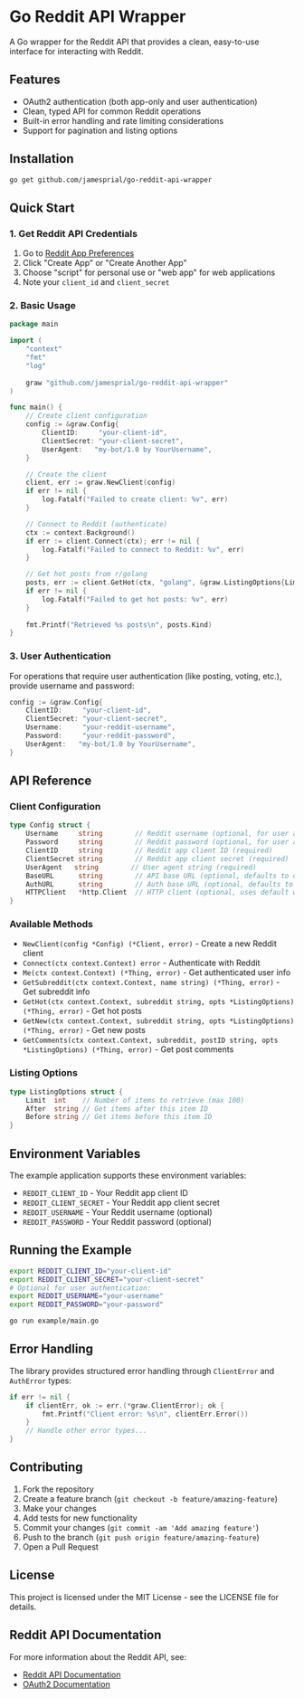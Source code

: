 # Go Reddit API Wrapper

A Go wrapper for the Reddit API that provides a clean, easy-to-use interface for interacting with Reddit.

## Features

- OAuth2 authentication (both app-only and user authentication)
- Clean, typed API for common Reddit operations
- Built-in error handling and rate limiting considerations
- Support for pagination and listing options

## Installation

```bash
go get github.com/jamesprial/go-reddit-api-wrapper
```

## Quick Start

### 1. Get Reddit API Credentials

1. Go to [Reddit App Preferences](https://www.reddit.com/prefs/apps)
2. Click "Create App" or "Create Another App"
3. Choose "script" for personal use or "web app" for web applications
4. Note your `client_id` and `client_secret`

### 2. Basic Usage

```go
package main

import (
    "context"
    "fmt"
    "log"
    
    graw "github.com/jamesprial/go-reddit-api-wrapper"
)

func main() {
    // Create client configuration
    config := &graw.Config{
        ClientID:     "your-client-id",
        ClientSecret: "your-client-secret",
        UserAgent:   "my-bot/1.0 by YourUsername",
    }

    // Create the client
    client, err := graw.NewClient(config)
    if err != nil {
        log.Fatalf("Failed to create client: %v", err)
    }

    // Connect to Reddit (authenticate)
    ctx := context.Background()
    if err := client.Connect(ctx); err != nil {
        log.Fatalf("Failed to connect to Reddit: %v", err)
    }

    // Get hot posts from r/golang
    posts, err := client.GetHot(ctx, "golang", &graw.ListingOptions{Limit: 10})
    if err != nil {
        log.Fatalf("Failed to get hot posts: %v", err)
    }
    
    fmt.Printf("Retrieved %s posts\n", posts.Kind)
}
```

### 3. User Authentication

For operations that require user authentication (like posting, voting, etc.), provide username and password:

```go
config := &graw.Config{
    ClientID:     "your-client-id",
    ClientSecret: "your-client-secret",
    Username:     "your-reddit-username",
    Password:     "your-reddit-password",
    UserAgent:   "my-bot/1.0 by YourUsername",
}
```

## API Reference

### Client Configuration

```go
type Config struct {
    Username     string        // Reddit username (optional, for user auth)
    Password     string        // Reddit password (optional, for user auth)  
    ClientID     string        // Reddit app client ID (required)
    ClientSecret string        // Reddit app client secret (required)
    UserAgent   string        // User agent string (required)
    BaseURL      string        // API base URL (optional, defaults to oauth.reddit.com)
    AuthURL      string        // Auth base URL (optional, defaults to www.reddit.com)  
    HTTPClient   *http.Client  // HTTP client (optional, uses default with 30s timeout)
}
```

### Available Methods

- `NewClient(config *Config) (*Client, error)` - Create a new Reddit client
- `Connect(ctx context.Context) error` - Authenticate with Reddit
- `Me(ctx context.Context) (*Thing, error)` - Get authenticated user info
- `GetSubreddit(ctx context.Context, name string) (*Thing, error)` - Get subreddit info
- `GetHot(ctx context.Context, subreddit string, opts *ListingOptions) (*Thing, error)` - Get hot posts
- `GetNew(ctx context.Context, subreddit string, opts *ListingOptions) (*Thing, error)` - Get new posts
- `GetComments(ctx context.Context, subreddit, postID string, opts *ListingOptions) (*Thing, error)` - Get post comments

### Listing Options

```go
type ListingOptions struct {
    Limit  int    // Number of items to retrieve (max 100)
    After  string // Get items after this item ID  
    Before string // Get items before this item ID
}
```

## Environment Variables

The example application supports these environment variables:

- `REDDIT_CLIENT_ID` - Your Reddit app client ID
- `REDDIT_CLIENT_SECRET` - Your Reddit app client secret
- `REDDIT_USERNAME` - Your Reddit username (optional)
- `REDDIT_PASSWORD` - Your Reddit password (optional)

## Running the Example

```bash
export REDDIT_CLIENT_ID="your-client-id"
export REDDIT_CLIENT_SECRET="your-client-secret"
# Optional for user authentication:
export REDDIT_USERNAME="your-username"  
export REDDIT_PASSWORD="your-password"

go run example/main.go
```

## Error Handling

The library provides structured error handling through `ClientError` and `AuthError` types:

```go
if err != nil {
    if clientErr, ok := err.(*graw.ClientError); ok {
        fmt.Printf("Client error: %s\n", clientErr.Error())
    }
    // Handle other error types...
}
```

## Contributing

1. Fork the repository
2. Create a feature branch (`git checkout -b feature/amazing-feature`)
3. Make your changes
4. Add tests for new functionality
5. Commit your changes (`git commit -am 'Add amazing feature'`)
6. Push to the branch (`git push origin feature/amazing-feature`)
7. Open a Pull Request

## License

This project is licensed under the MIT License - see the LICENSE file for details.

## Reddit API Documentation

For more information about the Reddit API, see:
- [Reddit API Documentation](https://www.reddit.com/dev/api/)
- [OAuth2 Documentation](https://github.com/reddit-archive/reddit/wiki/OAuth2)
